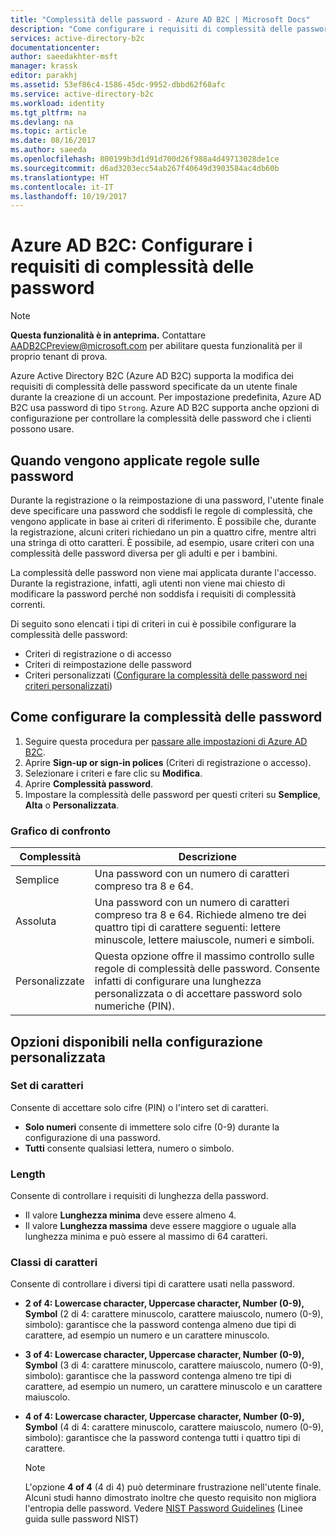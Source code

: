 ```yaml
---
title: "Complessità delle password - Azure AD B2C | Microsoft Docs"
description: "Come configurare i requisiti di complessità delle password specificate dagli utenti in Azure Active Directory B2C"
services: active-directory-b2c
documentationcenter: 
author: saeedakhter-msft
manager: krassk
editor: parakhj
ms.assetid: 53ef86c4-1586-45dc-9952-dbbd62f68afc
ms.service: active-directory-b2c
ms.workload: identity
ms.tgt_pltfrm: na
ms.devlang: na
ms.topic: article
ms.date: 08/16/2017
ms.author: saeeda
ms.openlocfilehash: 800199b3d1d91d700d26f988a4d49713028de1ce
ms.sourcegitcommit: d6ad3203ecc54ab267f40649d3903584ac4db60b
ms.translationtype: HT
ms.contentlocale: it-IT
ms.lasthandoff: 10/19/2017
---
```

# <a name="azure-ad-b2c-configure-complexity-requirements-for-passwords"></a>Azure AD B2C: Configurare i requisiti di complessità delle password

> [!NOTE]
> **Questa funzionalità è in anteprima.**  Contattare [AADB2CPreview@microsoft.com](mailto:AADB2CPreview@microsoft.com) per abilitare questa funzionalità per il proprio tenant di prova.

Azure Active Directory B2C (Azure AD B2C) supporta la modifica dei requisiti di complessità delle password specificate da un utente finale durante la creazione di un account.  Per impostazione predefinita, Azure AD B2C usa password di tipo `Strong`.  Azure AD B2C supporta anche opzioni di configurazione per controllare la complessità delle password che i clienti possono usare.

## <a name="when-password-rules-are-enforced"></a>Quando vengono applicate regole sulle password

Durante la registrazione o la reimpostazione di una password, l'utente finale deve specificare una password che soddisfi le regole di complessità,  che vengono applicate in base ai criteri di riferimento.  È possibile che, durante la registrazione, alcuni criteri richiedano un pin a quattro cifre, mentre altri una stringa di otto caratteri.  È possibile, ad esempio, usare criteri con una complessità delle password diversa per gli adulti e per i bambini.

La complessità delle password non viene mai applicata durante l'accesso.  Durante la registrazione, infatti, agli utenti non viene mai chiesto di modificare la password perché non soddisfa i requisiti di complessità correnti.

Di seguito sono elencati i tipi di criteri in cui è possibile configurare la complessità delle password:

* Criteri di registrazione o di accesso
* Criteri di reimpostazione delle password
* Criteri personalizzati ([Configurare la complessità delle password nei criteri personalizzati](active-directory-b2c-reference-password-complexity-custom.md))

## <a name="how-to-configure-password-complexity"></a>Come configurare la complessità delle password

1. Seguire questa procedura per [passare alle impostazioni di Azure AD B2C](active-directory-b2c-app-registration.md#navigate-to-b2c-settings).
1. Aprire **Sign-up or sign-in polices** (Criteri di registrazione o accesso).
1. Selezionare i criteri e fare clic su **Modifica**.
1. Aprire **Complessità password**.
1. Impostare la complessità delle password per questi criteri su **Semplice**, **Alta** o **Personalizzata**.

### <a name="comparison-chart"></a>Grafico di confronto

| Complessità | Descrizione |
| --- | --- |
| Semplice | Una password con un numero di caratteri compreso tra 8 e 64. |
| Assoluta | Una password con un numero di caratteri compreso tra 8 e 64. Richiede almeno tre dei quattro tipi di carattere seguenti: lettere minuscole, lettere maiuscole, numeri e simboli. |
| Personalizzate | Questa opzione offre il massimo controllo sulle regole di complessità delle password.  Consente infatti di configurare una lunghezza personalizzata  o di accettare password solo numeriche (PIN). |

## <a name="options-available-under-custom"></a>Opzioni disponibili nella configurazione personalizzata

### <a name="character-set"></a>Set di caratteri

Consente di accettare solo cifre (PIN) o l'intero set di caratteri.

* **Solo numeri** consente di immettere solo cifre (0-9) durante la configurazione di una password.
* **Tutti** consente qualsiasi lettera, numero o simbolo.

### <a name="length"></a>Length

Consente di controllare i requisiti di lunghezza della password.

* Il valore **Lunghezza minima** deve essere almeno 4.
* Il valore **Lunghezza massima** deve essere maggiore o uguale alla lunghezza minima e può essere al massimo di 64 caratteri.

### <a name="character-classes"></a>Classi di caratteri

Consente di controllare i diversi tipi di carattere usati nella password.

* **2 of 4: Lowercase character, Uppercase character, Number (0-9), Symbol** (2 di 4: carattere minuscolo, carattere maiuscolo, numero (0-9), simbolo): garantisce che la password contenga almeno due tipi di carattere, ad esempio un numero e un carattere minuscolo.
* **3 of 4: Lowercase character, Uppercase character, Number (0-9), Symbol** (3 di 4: carattere minuscolo, carattere maiuscolo, numero (0-9), simbolo): garantisce che la password contenga almeno tre tipi di carattere, ad esempio un numero, un carattere minuscolo e un carattere maiuscolo.
* **4 of 4: Lowercase character, Uppercase character, Number (0-9), Symbol** (4 di 4: carattere minuscolo, carattere maiuscolo, numero (0-9), simbolo): garantisce che la password contenga tutti i quattro tipi di carattere.

    > [!NOTE]
    > L'opzione **4 of 4** (4 di 4) può determinare frustrazione nell'utente finale. Alcuni studi hanno dimostrato inoltre che questo requisito non migliora l'entropia delle password. Vedere [NIST Password Guidelines](https://pages.nist.gov/800-63-3/sp800-63b.html#appA) (Linee guida sulle password NIST)
